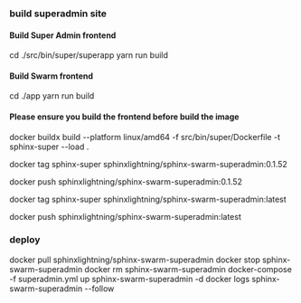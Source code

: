 ### build superadmin site

#### Build Super Admin frontend

cd ./src/bin/super/superapp
yarn run build

#### Build Swarm frontend

cd ./app 
yarn run build

#### Please ensure you build the frontend before build the image

docker buildx build --platform linux/amd64 -f src/bin/super/Dockerfile -t sphinx-super --load .

docker tag sphinx-super sphinxlightning/sphinx-swarm-superadmin:0.1.52

docker push sphinxlightning/sphinx-swarm-superadmin:0.1.52

docker tag sphinx-super sphinxlightning/sphinx-swarm-superadmin:latest

docker push sphinxlightning/sphinx-swarm-superadmin:latest

### deploy

docker pull sphinxlightning/sphinx-swarm-superadmin
docker stop sphinx-swarm-superadmin
docker rm sphinx-swarm-superadmin
docker-compose -f superadmin.yml up sphinx-swarm-superadmin -d
docker logs sphinx-swarm-superadmin --follow
